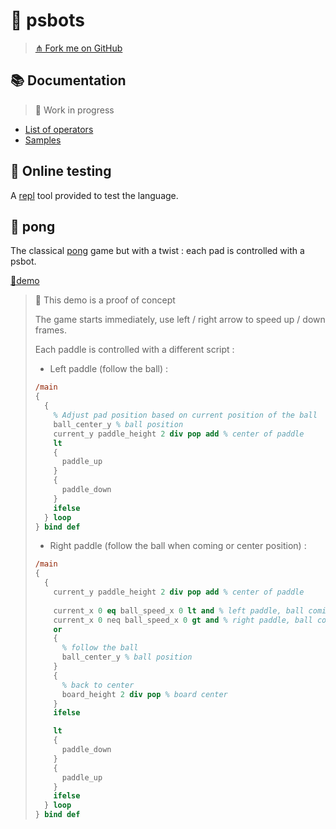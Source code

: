 # 🤖 psbots

> [⋔ Fork me on GitHub](https://github.com/ArnaudBuchholz/psbots)

## 📚 Documentation

> 🚧 Work in progress

* [List of operators](OPERATORS.md)
* [Samples](factorial.md)

## 🧪 Online testing

A [repl](repl/index.html) tool provided to test the language.

## 🏓 pong

The classical [pong](https://en.wikipedia.org/wiki/Pong) game but with a twist : each pad is controlled with a psbot.

[🔗demo](pong/index.html)

> 🚧 This demo is a proof of concept
>
> The game starts immediately, use left / right arrow to speed up / down frames.
>
> Each paddle is controlled with a different script :
>
> * Left paddle (follow the ball) :
>
> ```postscript
> /main
> {
>   {
>     % Adjust pad position based on current position of the ball
>     ball_center_y % ball position
>     current_y paddle_height 2 div pop add % center of paddle
>     lt
>     {
>       paddle_up
>     }
>     {
>       paddle_down
>     }
>     ifelse
>   } loop
> } bind def
> ```
>
> * Right paddle (follow the ball when coming or center position) :
>
> ```postscript
> /main
> {
>   {
>     current_y paddle_height 2 div pop add % center of paddle
>   
>     current_x 0 eq ball_speed_x 0 lt and % left paddle, ball coming
>     current_x 0 neq ball_speed_x 0 gt and % right paddle, ball coming
>     or
>     {
>       % follow the ball
>       ball_center_y % ball position
>     }
>     {
>       % back to center
>       board_height 2 div pop % board center
>     }
>     ifelse
> 
>     lt
>     {
>       paddle_down
>     }
>     {
>       paddle_up
>     }
>     ifelse
>   } loop
> } bind def
> ```

